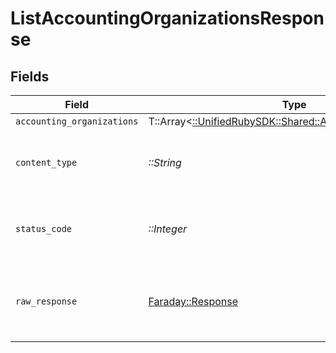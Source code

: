 # ListAccountingOrganizationsResponse


## Fields

| Field                                                                                                       | Type                                                                                                        | Required                                                                                                    | Description                                                                                                 |
| ----------------------------------------------------------------------------------------------------------- | ----------------------------------------------------------------------------------------------------------- | ----------------------------------------------------------------------------------------------------------- | ----------------------------------------------------------------------------------------------------------- |
| `accounting_organizations`                                                                                  | T::Array<[::UnifiedRubySDK::Shared::AccountingOrganization](../../models/shared/accountingorganization.md)> | :heavy_minus_sign:                                                                                          | Successful                                                                                                  |
| `content_type`                                                                                              | *::String*                                                                                                  | :heavy_check_mark:                                                                                          | HTTP response content type for this operation                                                               |
| `status_code`                                                                                               | *::Integer*                                                                                                 | :heavy_check_mark:                                                                                          | HTTP response status code for this operation                                                                |
| `raw_response`                                                                                              | [Faraday::Response](https://www.rubydoc.info/gems/faraday/Faraday/Response)                                 | :heavy_check_mark:                                                                                          | Raw HTTP response; suitable for custom response parsing                                                     |